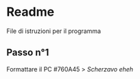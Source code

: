 # Readme 
File di istruzioni per il programma
## Passo n°1
Formattare il PC
#760A45 > _Scherzavo eheh_

